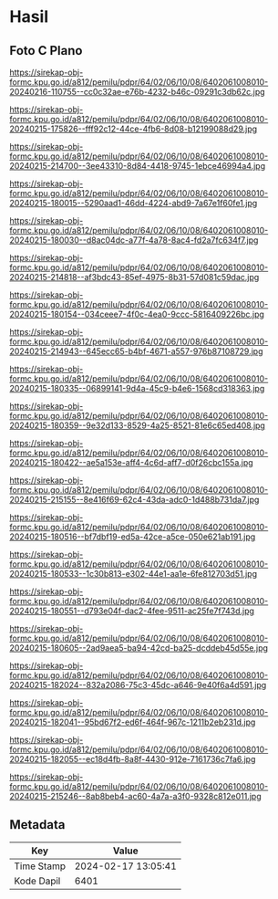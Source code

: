 # Hasil

## Foto C Plano

https://sirekap-obj-formc.kpu.go.id/a812/pemilu/pdpr/64/02/06/10/08/6402061008010-20240216-110755--cc0c32ae-e76b-4232-b46c-09291c3db62c.jpg

https://sirekap-obj-formc.kpu.go.id/a812/pemilu/pdpr/64/02/06/10/08/6402061008010-20240215-175826--fff92c12-44ce-4fb6-8d08-b12199088d29.jpg

https://sirekap-obj-formc.kpu.go.id/a812/pemilu/pdpr/64/02/06/10/08/6402061008010-20240215-214700--3ee43310-8d84-4418-9745-1ebce46994a4.jpg

https://sirekap-obj-formc.kpu.go.id/a812/pemilu/pdpr/64/02/06/10/08/6402061008010-20240215-180015--5290aad1-46dd-4224-abd9-7a67e1f60fe1.jpg

https://sirekap-obj-formc.kpu.go.id/a812/pemilu/pdpr/64/02/06/10/08/6402061008010-20240215-180030--d8ac04dc-a77f-4a78-8ac4-fd2a7fc634f7.jpg

https://sirekap-obj-formc.kpu.go.id/a812/pemilu/pdpr/64/02/06/10/08/6402061008010-20240215-214818--af3bdc43-85ef-4975-8b31-57d081c59dac.jpg

https://sirekap-obj-formc.kpu.go.id/a812/pemilu/pdpr/64/02/06/10/08/6402061008010-20240215-180154--034ceee7-4f0c-4ea0-9ccc-5816409226bc.jpg

https://sirekap-obj-formc.kpu.go.id/a812/pemilu/pdpr/64/02/06/10/08/6402061008010-20240215-214943--645ecc65-b4bf-4671-a557-976b87108729.jpg

https://sirekap-obj-formc.kpu.go.id/a812/pemilu/pdpr/64/02/06/10/08/6402061008010-20240215-180335--06899141-9d4a-45c9-b4e6-1568cd318363.jpg

https://sirekap-obj-formc.kpu.go.id/a812/pemilu/pdpr/64/02/06/10/08/6402061008010-20240215-180359--9e32d133-8529-4a25-8521-81e6c65ed408.jpg

https://sirekap-obj-formc.kpu.go.id/a812/pemilu/pdpr/64/02/06/10/08/6402061008010-20240215-180422--ae5a153e-aff4-4c6d-aff7-d0f26cbc155a.jpg

https://sirekap-obj-formc.kpu.go.id/a812/pemilu/pdpr/64/02/06/10/08/6402061008010-20240215-215155--8e416f69-62c4-43da-adc0-1d488b731da7.jpg

https://sirekap-obj-formc.kpu.go.id/a812/pemilu/pdpr/64/02/06/10/08/6402061008010-20240215-180516--bf7dbf19-ed5a-42ce-a5ce-050e621ab191.jpg

https://sirekap-obj-formc.kpu.go.id/a812/pemilu/pdpr/64/02/06/10/08/6402061008010-20240215-180533--1c30b813-e302-44e1-aa1e-6fe812703d51.jpg

https://sirekap-obj-formc.kpu.go.id/a812/pemilu/pdpr/64/02/06/10/08/6402061008010-20240215-180551--d793e04f-dac2-4fee-9511-ac25fe7f743d.jpg

https://sirekap-obj-formc.kpu.go.id/a812/pemilu/pdpr/64/02/06/10/08/6402061008010-20240215-180605--2ad9aea5-ba94-42cd-ba25-dcddeb45d55e.jpg

https://sirekap-obj-formc.kpu.go.id/a812/pemilu/pdpr/64/02/06/10/08/6402061008010-20240215-182024--832a2086-75c3-45dc-a646-9e40f6a4d591.jpg

https://sirekap-obj-formc.kpu.go.id/a812/pemilu/pdpr/64/02/06/10/08/6402061008010-20240215-182041--95bd67f2-ed6f-464f-967c-1211b2eb231d.jpg

https://sirekap-obj-formc.kpu.go.id/a812/pemilu/pdpr/64/02/06/10/08/6402061008010-20240215-182055--ec18d4fb-8a8f-4430-912e-7161736c7fa6.jpg

https://sirekap-obj-formc.kpu.go.id/a812/pemilu/pdpr/64/02/06/10/08/6402061008010-20240215-215246--8ab8beb4-ac60-4a7a-a3f0-9328c812e011.jpg


## Metadata

| Key        | Value               |
| ---------- | ------------------- |
| Time Stamp | 2024-02-17 13:05:41 |
| Kode Dapil | 6401                |




